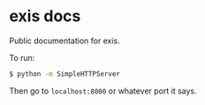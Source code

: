 # exis docs

Public documentation for exis. 

To run:

```bash
$ python -m SimpleHTTPServer
```

Then go to `localhost:8000` or whatever port it says.
